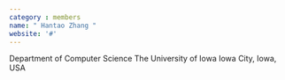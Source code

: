 ```yaml
---
category : members
name: " Hantao Zhang " 
website: '#'
---
```

Department of Computer Science
The University of Iowa
Iowa City, Iowa, USA

